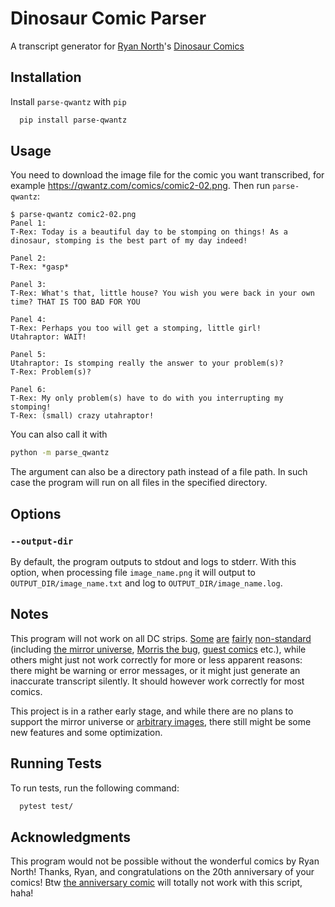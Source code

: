# Dinosaur Comic Parser

A transcript generator for [Ryan North](https://www.ryannorth.ca/)'s [Dinosaur Comics](https://qwantz.com)

## Installation

Install `parse-qwantz` with `pip`

```bash
  pip install parse-qwantz
```

## Usage

You need to download the image file for the comic you want transcribed, for example https://qwantz.com/comics/comic2-02.png. Then run `parse-qwantz`:

```
$ parse-qwantz comic2-02.png
Panel 1:
T-Rex: Today is a beautiful day to be stomping on things! As a dinosaur, stomping is the best part of my day indeed!

Panel 2:
T-Rex: *gasp*

Panel 3:
T-Rex: What's that, little house? You wish you were back in your own time? THAT IS TOO BAD FOR YOU

Panel 4:
T-Rex: Perhaps you too will get a stomping, little girl!
Utahraptor: WAIT!

Panel 5:
Utahraptor: Is stomping really the answer to your problem(s)?
T-Rex: Problem(s)?

Panel 6:
T-Rex: My only problem(s) have to do with you interrupting my stomping!
T-Rex: (small) crazy utahraptor!
```

You can also call it with
```bash
python -m parse_qwantz
```

The argument can also be a directory path instead of a file path. In such case the program will run on all files in the specified directory.

## Options

### `--output-dir`

By default, the program outputs to stdout and logs to stderr. With this option, when processing file `image_name.png` it will output to `OUTPUT_DIR/image_name.txt` and log to `OUTPUT_DIR/image_name.log`.

## Notes

This program will not work on all DC strips. [Some](https://qwantz.com/?comic=12) [are](https://qwantz.com/?comic=45) [fairly](http://qwantz.com/?comic=70) [non-standard](https://qwantz.com/?comic=31) (including [the mirror universe](https://qwantz.com/?comic=35), [Morris the bug](https://qwantz.com/index.php?comic=674), [guest comics](https://qwantz.com/?comic=1486) etc.), while others might just not work correctly for more or less apparent reasons: there might be warning or error messages, or it might just generate an inaccurate transcript silently. It should however work correctly for most comics.

This project is in a rather early stage, and while there are no plans to support the mirror universe or [arbitrary images](https://qwantz.com/?comic=2099), there still might be some new features and some optimization.

## Running Tests

To run tests, run the following command:

```bash
  pytest test/
```

## Acknowledgments

This program would not be possible without the wonderful comics by Ryan North! Thanks, Ryan, and congratulations on the 20th anniversary of your comics! Btw [the anniversary comic](https://qwantz.com/?comic=4005) will totally not work with this script, haha!